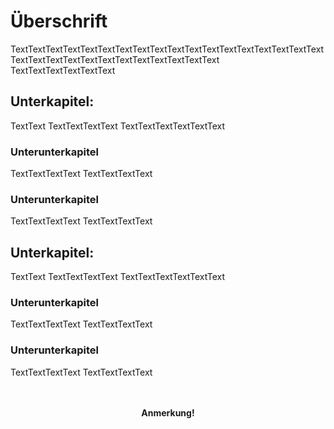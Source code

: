 

# Überschrift


TextTextTextTextTextTextTextTextTextTextTextTextTextTextTextTextTextText
TextTextTextTextTextTextTextTextTextTextTextText
TextTextTextTextTextText

<h2>Unterkapitel:</h2>
TextText
TextTextTextText
TextTextTextTextTextText


<h3>Unterunterkapitel</h3>

TextTextTextText
TextTextTextText

<h3>Unterunterkapitel</h3>

TextTextTextText
TextTextTextText

<h2>Unterkapitel:</h2>
TextText
TextTextTextText
TextTextTextTextTextText


<h3>Unterunterkapitel</h3>

TextTextTextText
TextTextTextText

<h3>Unterunterkapitel</h3>

TextTextTextText
TextTextTextText


<br>
<br>
<center>
    <b>
        Anmerkung!
    </b>
</center>
